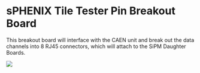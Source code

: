 # sPHENIX Tile Tester Pin Breakout Board

This breakout board will interface with the CAEN unit and break out the data channels into 8 RJ45 connectors, which will attach to the SiPM Daughter Boards.

![][sPhenixTileTestPBBottom]

[sPhenixTileTestPBBottom]: cad/renders/caenDT5702PinBreakoutBottom.jpg
